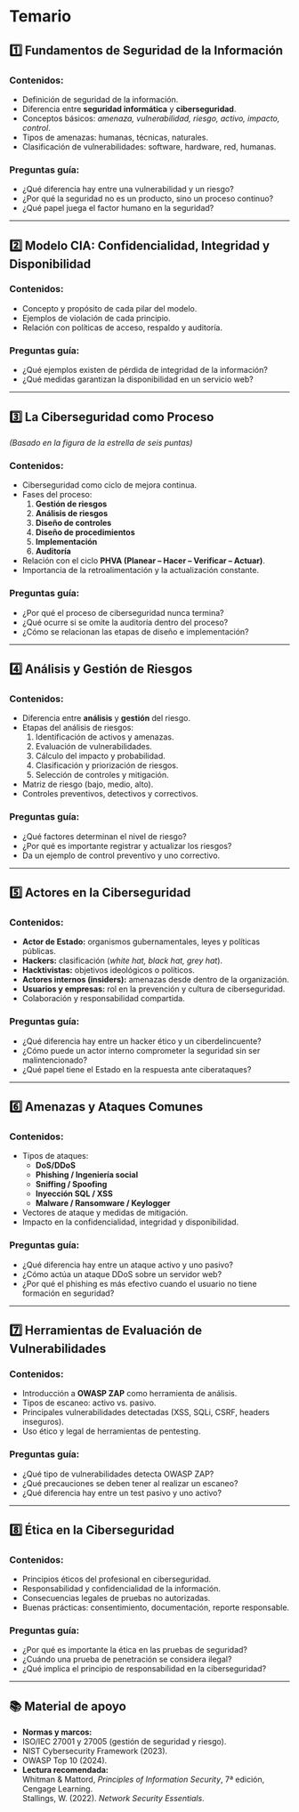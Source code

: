# Temario

## **1️⃣ Fundamentos de Seguridad de la Información**

### Contenidos:

- Definición de seguridad de la información.
- Diferencia entre **seguridad informática** y **ciberseguridad**.
- Conceptos básicos: _amenaza, vulnerabilidad, riesgo, activo, impacto, control_.
- Tipos de amenazas: humanas, técnicas, naturales.
- Clasificación de vulnerabilidades: software, hardware, red, humanas.
### Preguntas guía:
- ¿Qué diferencia hay entre una vulnerabilidad y un riesgo?
- ¿Por qué la seguridad no es un producto, sino un proceso continuo?
- ¿Qué papel juega el factor humano en la seguridad?
---

## **2️⃣ Modelo CIA: Confidencialidad, Integridad y Disponibilidad**

### Contenidos:
- Concepto y propósito de cada pilar del modelo.
- Ejemplos de violación de cada principio.
- Relación con políticas de acceso, respaldo y auditoría.
### Preguntas guía:
- ¿Qué ejemplos existen de pérdida de integridad de la información?
- ¿Qué medidas garantizan la disponibilidad en un servicio web?

---

## **3️⃣ La Ciberseguridad como Proceso**

_(Basado en la figura de la estrella de seis puntas)_

### Contenidos:

- Ciberseguridad como ciclo de mejora continua.
- Fases del proceso:
    1. **Gestión de riesgos**
    2. **Análisis de riesgos**
    3. **Diseño de controles**
    4. **Diseño de procedimientos**
    5. **Implementación**
    6. **Auditoría**
- Relación con el ciclo **PHVA (Planear – Hacer – Verificar – Actuar)**.
- Importancia de la retroalimentación y la actualización constante.

### Preguntas guía:

- ¿Por qué el proceso de ciberseguridad nunca termina?
- ¿Qué ocurre si se omite la auditoría dentro del proceso?
- ¿Cómo se relacionan las etapas de diseño e implementación?

---

## **4️⃣ Análisis y Gestión de Riesgos**

### Contenidos:

- Diferencia entre **análisis** y **gestión** del riesgo.
- Etapas del análisis de riesgos:
    1. Identificación de activos y amenazas.
    2. Evaluación de vulnerabilidades.
    3. Cálculo del impacto y probabilidad.
    4. Clasificación y priorización de riesgos.
    5. Selección de controles y mitigación.
- Matriz de riesgo (bajo, medio, alto).
- Controles preventivos, detectivos y correctivos.

### Preguntas guía:

- ¿Qué factores determinan el nivel de riesgo?
- ¿Por qué es importante registrar y actualizar los riesgos?
- Da un ejemplo de control preventivo y uno correctivo.

---

## **5️⃣ Actores en la Ciberseguridad**

### Contenidos:

- **Actor de Estado:** organismos gubernamentales, leyes y políticas públicas.
- **Hackers:** clasificación (_white hat, black hat, grey hat_).
- **Hacktivistas:** objetivos ideológicos o políticos.
- **Actores internos (insiders):** amenazas desde dentro de la organización.
- **Usuarios y empresas:** rol en la prevención y cultura de ciberseguridad.
- Colaboración y responsabilidad compartida.

### Preguntas guía:

- ¿Qué diferencia hay entre un hacker ético y un ciberdelincuente?
- ¿Cómo puede un actor interno comprometer la seguridad sin ser malintencionado?
- ¿Qué papel tiene el Estado en la respuesta ante ciberataques?

---

## **6️⃣ Amenazas y Ataques Comunes**

### Contenidos:

- Tipos de ataques:
    - **DoS/DDoS**
    - **Phishing / Ingeniería social**
    - **Sniffing / Spoofing**
    - **Inyección SQL / XSS**
    - **Malware / Ransomware / Keylogger**
- Vectores de ataque y medidas de mitigación.
- Impacto en la confidencialidad, integridad y disponibilidad.

### Preguntas guía:

- ¿Qué diferencia hay entre un ataque activo y uno pasivo?
- ¿Cómo actúa un ataque DDoS sobre un servidor web?
- ¿Por qué el phishing es más efectivo cuando el usuario no tiene formación en seguridad?

---

## **7️⃣ Herramientas de Evaluación de Vulnerabilidades**

### Contenidos:

- Introducción a **OWASP ZAP** como herramienta de análisis.
- Tipos de escaneo: activo vs. pasivo.
- Principales vulnerabilidades detectadas (XSS, SQLi, CSRF, headers inseguros).
- Uso ético y legal de herramientas de pentesting.

### Preguntas guía:

- ¿Qué tipo de vulnerabilidades detecta OWASP ZAP?
- ¿Qué precauciones se deben tener al realizar un escaneo?
- ¿Qué diferencia hay entre un test pasivo y uno activo?

---

## **8️⃣ Ética en la Ciberseguridad**

### Contenidos:

- Principios éticos del profesional en ciberseguridad.
- Responsabilidad y confidencialidad de la información.
- Consecuencias legales de pruebas no autorizadas.
- Buenas prácticas: consentimiento, documentación, reporte responsable.

### Preguntas guía:

- ¿Por qué es importante la ética en las pruebas de seguridad?
- ¿Cuándo una prueba de penetración se considera ilegal?
- ¿Qué implica el principio de responsabilidad en la ciberseguridad?

---

## 📚 **Material de apoyo**

- **Normas y marcos:**
- ISO/IEC 27001 y 27005 (gestión de seguridad y riesgo).
- NIST Cybersecurity Framework (2023).
- OWASP Top 10 (2024).
- **Lectura recomendada:**  
    Whitman & Mattord, _Principles of Information Security_, 7ª edición, Cengage Learning.  
    Stallings, W. (2022). _Network Security Essentials_.